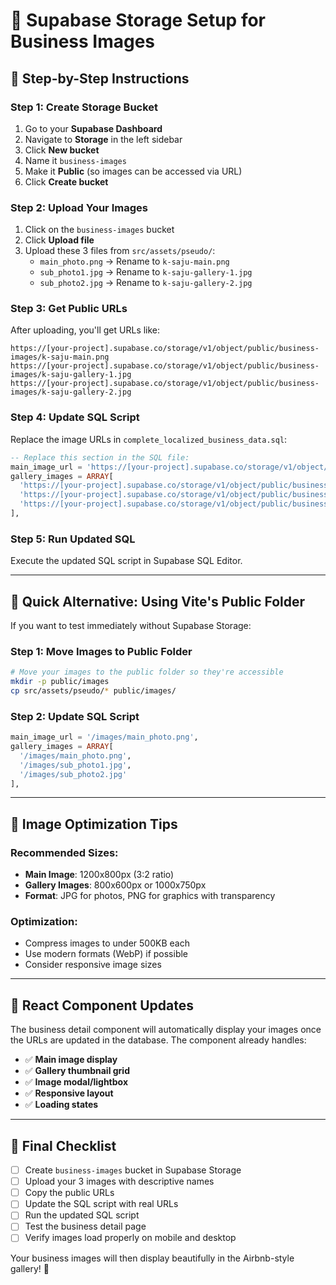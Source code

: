# 📸 **Supabase Storage Setup for Business Images**

## 🎯 **Step-by-Step Instructions**

### **Step 1: Create Storage Bucket**
1. Go to your **Supabase Dashboard**
2. Navigate to **Storage** in the left sidebar
3. Click **New bucket**
4. Name it `business-images`
5. Make it **Public** (so images can be accessed via URL)
6. Click **Create bucket**

### **Step 2: Upload Your Images**
1. Click on the `business-images` bucket
2. Click **Upload file**
3. Upload these 3 files from `src/assets/pseudo/`:
   - `main_photo.png` → Rename to `k-saju-main.png`
   - `sub_photo1.jpg` → Rename to `k-saju-gallery-1.jpg`
   - `sub_photo2.jpg` → Rename to `k-saju-gallery-2.jpg`

### **Step 3: Get Public URLs**
After uploading, you'll get URLs like:
```
https://[your-project].supabase.co/storage/v1/object/public/business-images/k-saju-main.png
https://[your-project].supabase.co/storage/v1/object/public/business-images/k-saju-gallery-1.jpg
https://[your-project].supabase.co/storage/v1/object/public/business-images/k-saju-gallery-2.jpg
```

### **Step 4: Update SQL Script**
Replace the image URLs in `complete_localized_business_data.sql`:

```sql
-- Replace this section in the SQL file:
main_image_url = 'https://[your-project].supabase.co/storage/v1/object/public/business-images/k-saju-main.png',
gallery_images = ARRAY[
  'https://[your-project].supabase.co/storage/v1/object/public/business-images/k-saju-main.png',
  'https://[your-project].supabase.co/storage/v1/object/public/business-images/k-saju-gallery-1.jpg',
  'https://[your-project].supabase.co/storage/v1/object/public/business-images/k-saju-gallery-2.jpg'
],
```

### **Step 5: Run Updated SQL**
Execute the updated SQL script in Supabase SQL Editor.

---

## 🚀 **Quick Alternative: Using Vite's Public Folder**

If you want to test immediately without Supabase Storage:

### **Step 1: Move Images to Public Folder**
```bash
# Move your images to the public folder so they're accessible
mkdir -p public/images
cp src/assets/pseudo/* public/images/
```

### **Step 2: Update SQL Script**
```sql
main_image_url = '/images/main_photo.png',
gallery_images = ARRAY[
  '/images/main_photo.png',
  '/images/sub_photo1.jpg', 
  '/images/sub_photo2.jpg'
],
```

---

## 🎨 **Image Optimization Tips**

### **Recommended Sizes:**
- **Main Image**: 1200x800px (3:2 ratio)
- **Gallery Images**: 800x600px or 1000x750px
- **Format**: JPG for photos, PNG for graphics with transparency

### **Optimization:**
- Compress images to under 500KB each
- Use modern formats (WebP) if possible
- Consider responsive image sizes

---

## 🔧 **React Component Updates**

The business detail component will automatically display your images once the URLs are updated in the database. The component already handles:

- ✅ **Main image display**
- ✅ **Gallery thumbnail grid**
- ✅ **Image modal/lightbox**
- ✅ **Responsive layout**
- ✅ **Loading states**

---

## 📝 **Final Checklist**

- [ ] Create `business-images` bucket in Supabase Storage
- [ ] Upload your 3 images with descriptive names
- [ ] Copy the public URLs
- [ ] Update the SQL script with real URLs
- [ ] Run the updated SQL script
- [ ] Test the business detail page
- [ ] Verify images load properly on mobile and desktop

Your business images will then display beautifully in the Airbnb-style gallery! 🌟
